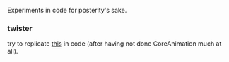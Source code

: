 Experiments in code for posterity's sake.

### twister

try to replicate [this](http://mrdiv.tumblr.com/post/23252902042/twist) in code (after having not done CoreAnimation much at all).
